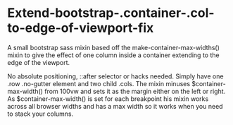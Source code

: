 # Extend-bootstrap-.container-.col-to-edge-of-viewport-fix

A small bootstrap sass mixin based off the make-container-max-widths() 
mixin to give the effect of one column inside a container extending to 
the edge of the viewport.

No absolute positioning, ::after selector or hacks needed. Simply have 
one .row .no-gutter element and two child .cols. The mixin minuses 
$container-max-width() from 100vw and sets it as the margin either on 
the left or right. As $container-max-width() is set for each breakpoint 
his mixin works across all browser widths and has a max width so it 
works when you need to stack your columns.
